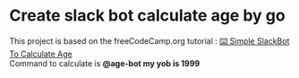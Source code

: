 # Create slack bot calculate age by go  <br>  
This project is based on the freeCodeCamp.org tutorial : [⌨️ Simple SlackBot To Calculate Age](https://www.youtube.com/watch?v=jFfo23yIWac) <br>
Command to calculate is __@age-bot my yob is 1999__

